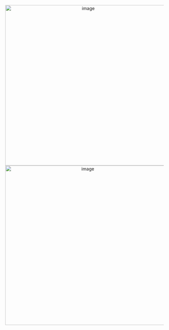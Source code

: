 <p align="center">
<img width="512" alt="image" src="https://user-images.githubusercontent.com/61768243/77711104-60f2ca80-6fa6-11ea-903b-8c5f1485b7c8.png">
<img width="509" alt="image" src="https://user-images.githubusercontent.com/61768243/77711148-867fd400-6fa6-11ea-9359-61712517f3e9.png">
</p>
